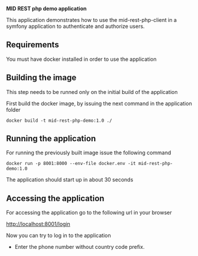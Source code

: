**MID REST php demo application**

This application demonstrates how to use the mid-rest-php-client in a symfony application to authenticate and authorize users.

## Requirements

You must have docker installed in order to use the application

## Building the image

This step needs to be runned only on the initial build of the application

First build the docker image, by issuing the next command in the application folder

`docker build -t mid-rest-php-demo:1.0 ./`

## Running the application

For running the previously built image issue the following command

`docker run -p 8001:8000 --env-file docker.env -it mid-rest-php-demo:1.0`

The application should start up in about 30 seconds

## Accessing the application

For accessing the application go to the following url in your browser

[http://localhost:8001/login](http://localhost:8001/login)

Now you can try to log in to the application

- Enter the phone number without country code prefix.
